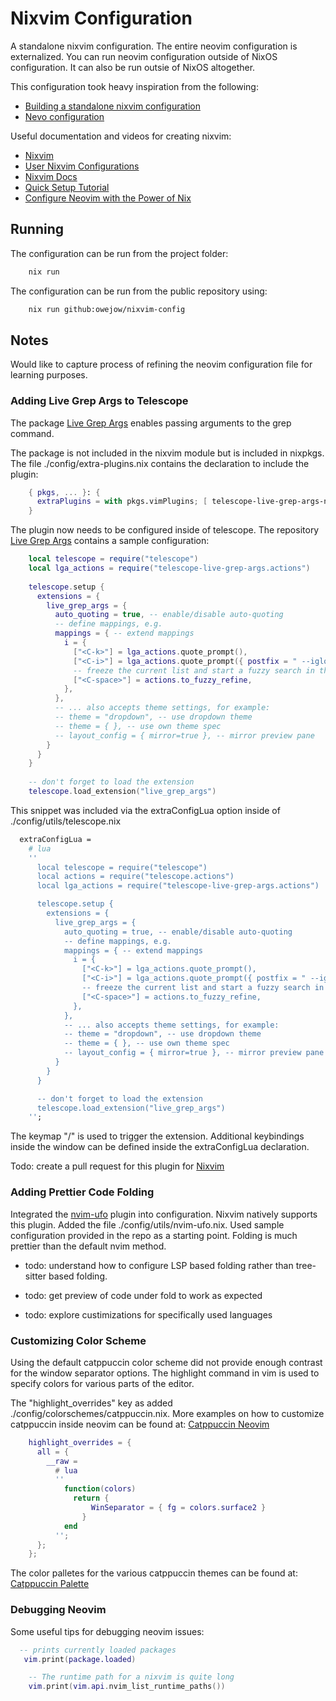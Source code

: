 # Nixvim Configuration

A standalone nixvim configuration. The entire neovim configuration is
externalized. You can run neovim configuration outside of NixOS configuration.
It can also be run outsie of NixOS altogether.

This configuration took heavy inspiration from the following:

- [Building a standalone nixvim
  configuration](https://gist.github.com/siph/288b7c6b5f68a1902d28aebc95fde4c5)
- [Nevo configuration](https://github.com/redyf/Neve)

Useful documentation and videos for creating nixvim:

- [Nixvim](https://github.com/nix-community/nixvim)
- [User Nixvim Configurations](https://nix-community.github.io/nixvim/user-guide/config-examples.html)
- [Nixvim Docs](https://nix-community.github.io/nixvim/)
- [Quick Setup Tutorial](https://www.youtube.com/watch?v=b641h63lqy0)
- [Configure Neovim with the Power of Nix](https://www.youtube.com/watch?v=GOe0C7Qtypk)

## Running

The configuration can be run from the project folder:

```bash
    nix run
```

The configuration can be run from the public repository using:

```bash
    nix run github:owejow/nixvim-config
```

## Notes

Would like to capture process of refining the neovim configuration file for learning purposes.

### Adding Live Grep Args to Telescope

The package [Live Grep Args](https://github.com/nvim-telescope/telescope-live-grep-args.nvim) enables passing
arguments to the grep command.

The package is not included in the nixvim module but is included in nixpkgs.
The file ./config/extra-plugins.nix contains the declaration to include the plugin:

```nix
    { pkgs, ... }: {
      extraPlugins = with pkgs.vimPlugins; [ telescope-live-grep-args-nvim ];
    }
```

The plugin now needs to be configured inside of telescope. The repository [Live Grep Args](https://github.com/nvim-telescope/telescope-live-grep-args.nvim)
contains a sample configuration:

```lua
    local telescope = require("telescope")
    local lga_actions = require("telescope-live-grep-args.actions")
    
    telescope.setup {
      extensions = {
        live_grep_args = {
          auto_quoting = true, -- enable/disable auto-quoting
          -- define mappings, e.g.
          mappings = { -- extend mappings
            i = {
              ["<C-k>"] = lga_actions.quote_prompt(),
              ["<C-i>"] = lga_actions.quote_prompt({ postfix = " --iglob " }),
              -- freeze the current list and start a fuzzy search in the frozen list
              ["<C-space>"] = actions.to_fuzzy_refine,
            },
          },
          -- ... also accepts theme settings, for example:
          -- theme = "dropdown", -- use dropdown theme
          -- theme = { }, -- use own theme spec
          -- layout_config = { mirror=true }, -- mirror preview pane
        }
      }
    }
    
    -- don't forget to load the extension
    telescope.load_extension("live_grep_args")
```

This snippet was included via the extraConfigLua option inside of ./config/utils/telescope.nix

```nix
  extraConfigLua =
    # lua
    ''
      local telescope = require("telescope")
      local actions = require("telescope.actions")
      local lga_actions = require("telescope-live-grep-args.actions")

      telescope.setup {
        extensions = {
          live_grep_args = {
            auto_quoting = true, -- enable/disable auto-quoting
            -- define mappings, e.g.
            mappings = { -- extend mappings
              i = {
                ["<C-k>"] = lga_actions.quote_prompt(),
                ["<C-i>"] = lga_actions.quote_prompt({ postfix = " --iglob " }),
                -- freeze the current list and start a fuzzy search in the frozen list
                ["<C-space>"] = actions.to_fuzzy_refine,
              },
            },
            -- ... also accepts theme settings, for example:
            -- theme = "dropdown", -- use dropdown theme
            -- theme = { }, -- use own theme spec
            -- layout_config = { mirror=true }, -- mirror preview pane
          }
        }
      }

      -- don't forget to load the extension
      telescope.load_extension("live_grep_args")
    '';
```

The keymap "<leader>/" is used to trigger the extension. Additional keybindings
inside the window can be defined inside the extraConfigLua declaration.  

Todo:  create a pull request for this plugin for [Nixvim](<https://github.com/nix-community/nixvim>)

### Adding Prettier Code Folding

Integrated the [nvim-ufo](https://github.com/kevinhwang91/nvim-ufo) plugin into
configuration. Nixvim natively supports this plugin. Added the file
./config/utils/nvim-ufo.nix. Used sample configuration provided in the repo as
a starting point. Folding is much prettier than the default nvim method.

- todo: understand how to configure LSP based folding rather than tree-sitter based folding.

- todo: get preview of code under fold to work as expected

- todo: explore custimizations for specifically used languages

### Customizing Color Scheme

Using the default catppuccin color scheme did not provide enough contrast for the
window separator options. The highlight command in vim is used to specify colors
for various parts of the editor.

The "highlight_overrides" key as added ./config/colorschemes/catppuccin.nix. More
examples on how to customize catppuccin inside neovim can be found at: [Catppuccin Neovim](https://github.com/catppuccin/nvim)

```lua
    highlight_overrides = {
      all = {
        __raw =
          # lua
          ''
            function(colors) 
              return {
                  WinSeparator = { fg = colors.surface2 } 
                }
            end
          '';
      };
    };

```

The color palletes for the various catppuccin themes can be found at:
[Catppuccin Palette](https://catppuccin.com/palette)

### Debugging Neovim

Some useful tips for debugging neovim issues:

```lua
  -- prints currently loaded packages
   vim.print(package.loaded)
```

```lua
    -- The runtime path for a nixvim is quite long
    vim.print(vim.api.nvim_list_runtime_paths())
```
